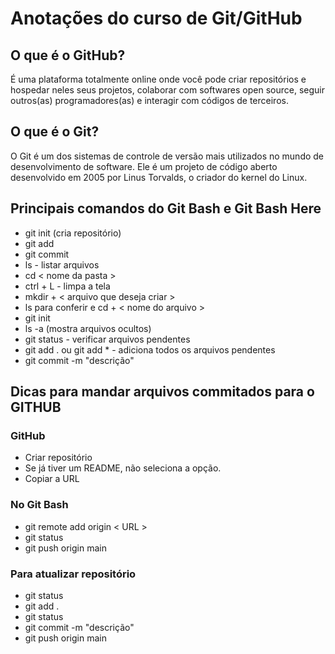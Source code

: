 # Anotações do curso de Git/GitHub

## O que é o GitHub?
É uma plataforma totalmente online onde você pode criar repositórios e hospedar neles seus projetos, colaborar com softwares open source, seguir outros(as) programadores(as) e interagir com códigos de terceiros.

## O que é o Git?
O Git é um dos sistemas de controle de versão mais utilizados no mundo de desenvolvimento de software. Ele é um projeto de código aberto desenvolvido em 2005 por Linus Torvalds, o criador do kernel do Linux.

## Principais comandos do Git Bash e Git Bash Here
 - git init (cria repositório)
 - git add
 - git commit
 - ls - listar arquivos
 - cd < nome da pasta >
 - ctrl + L - limpa a tela
 - mkdir + < arquivo que deseja criar >
 - ls para conferir e cd + < nome do arquivo >
 - git init
 - ls -a (mostra arquivos ocultos)
 - git status - verificar arquivos pendentes
 - git add . ou git add * - adiciona todos os arquivos pendentes
 - git commit -m "descrição"
 
## Dicas para mandar arquivos commitados para o GITHUB
### GitHub

- Criar repositório
 - Se já tiver um README, não seleciona a opção.
 - Copiar a URL
### No Git Bash
 - git remote add origin < URL >
 - git status
 - git push origin main
### Para atualizar repositório
 - git status
 - git add .
 - git status
 - git commit -m "descrição"
 - git push origin main




